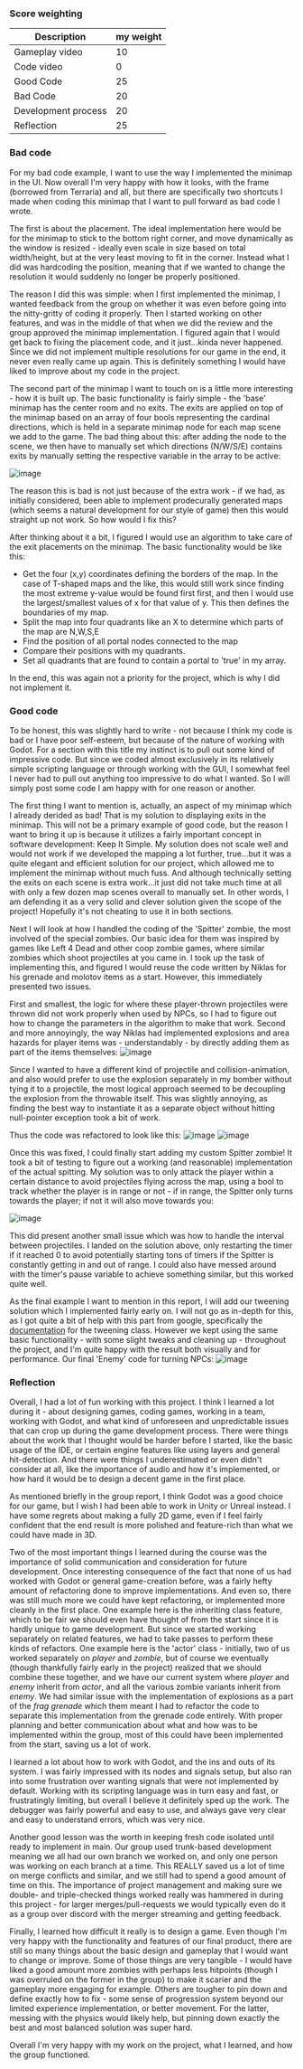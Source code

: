 ### Score weighting
|Description | my weight |
|----|----|
|Gameplay video | 10 |
|Code video | 0 |
|Good Code  | 25 |
|Bad Code | 20 |
|Development process | 20 |
|Reflection | 25 |


### Bad code
For my bad code example, I want to use the way I implemented the minimap in the UI. Now overall I'm very happy with how it looks, with the frame (borrowed from Terraria) and all, but there are specifically two shortcuts I made when coding this minimap that I want to pull forward as bad code I wrote.

The first is about the placement. The ideal implementation here would be for the minimap to stick to the bottom right corner, and move dynamically as the window is resized - ideally even scale in size based on total width/height, but at the very least moving to fit in the corner. Instead what I did was hardcoding the position, meaning that if we wanted to change the resolution it would suddenly no longer be properly positioned.

The reason I did this was simple: when I first implemented the minimap, I wanted feedback from the group on whether it was even before going into the nitty-gritty of coding it properly. Then I started working on other features, and was in the middle of that when we did the review and the group approved the minimap implementation. I figured again that I would get back to fixing the placement code, and it just...kinda never happened. Since we did not implement multiple resolutions for our game in the end, it never even really came up again. This is definitely something I would have liked to improve about my code in the project.

The second part of the minimap I want to touch on is a little more interesting - how it is built up. The basic functionality is fairly simple - the 'base' minimap has the center room and no exits. The exits are applied on top of the minimap based on an array of four bools representing the cardinal directions, which is held in a separate minimap node for each map scene we add to the game. The bad thing about this: after adding the node to the scene, we then have to manually set which directions (N/W/S/E) contains exits by manually setting the respective variable in the array to be active:

![image](https://user-images.githubusercontent.com/76155230/145729774-3090a9c4-e42f-4b72-bd22-686d58d7288b.png)


The reason this is bad is not just because of the extra work - if we had, as initially considered, been able to implement prodecurally generated maps (which seems a natural development for our style of game) then this would straight up not work. So how would I fix this?

After thinking about it a bit, I figured I would use an algorithm to take care of the exit placements on the minimap. The basic functionality would be like this:

* Get the four (x,y) coordinates defining the borders of the map. In the case of T-shaped maps and the like, this would still work since finding the most extreme y-value would be found first first, and then I would use the largest/smallest values of x for that value of y. This then defines the boundaries of my map.
* Split the map into four quadrants like an X to determine which parts of the map are N,W,S,E
* Find the position of all portal nodes connected to the map
* Compare their positions with my quadrants.
* Set all quadrants that are found to contain a portal to 'true' in my array.

In the end, this was again not a priority for the project, which is why I did not implement it.

### Good code
To be honest, this was slightly hard to write - not because I think my code is bad or I have poor self-esteem, but because of the nature of working with Godot. For a section with this title my instinct is to pull out some kind of impressive code. But since we coded almost exclusively in its relatively simple scripting language or through working with the GUI, I somewhat feel I never had to pull out anything too impressive to do what I wanted. So I will simply post some code I am happy with for one reason or another.

The first thing I want to mention is, actually, an aspect of my minimap which I already derided as bad! That is my solution to displaying exits in the minimap. This will not be a primary example of good code, but the reason I want to bring it up is because it utilizes a fairly important concept in software development: Keep It Simple. My solution does not scale well and would not work if we developed the mapping a lot further, true...but it was a quite elegant and efficient solution for our project, which allowed me to implement the minimap without much fuss. And although technically setting the exits on each scene is extra work...it just did not take much time at all with only a few dozen map scenes overall to manually set. In other words, I am defending it as a very solid and clever solution given the scope of the project! Hopefully it's not cheating to use it in both sections.

Next I will look at how I handled the coding of the 'Spitter' zombie, the most involved of the special zombies. Our basic idea for them was inspired by games like Left 4 Dead and other coop zombie games, where similar zombies which shoot projectiles at you came in. I took up the task of implementing this, and figured I would reuse the code written by Niklas for his grenade and molotov items as a start. However, this immediately presented two issues.

First and smallest, the logic for where these player-thrown projectiles were thrown did not work properly when used by NPCs, so I had to figure out how to change the parameters in the algorithm to make that work. Second and more annoyingly, the way Niklas had implemented explosions and area hazards for player items was - understandably - by directly adding them as part of the items themselves:
![image](https://user-images.githubusercontent.com/76155230/145728543-0b67420c-8995-4944-850d-7ccdf9f3dac8.png)


Since I wanted to have a different kind of projectile and collision-animation, and also would prefer to use the explosion separately in my bomber without tying it to a projectile, the most logical approach seemed to be decoupling the explosion from the throwable itself. This was slightly annoying, as finding the best way to instantiate it as a separate object without hitting null-pointer exception took a bit of work.

Thus the code was refactored to look like this:
![image](https://user-images.githubusercontent.com/76155230/145728725-f719a1b1-e8e9-4fd9-bdca-a7ee7877d34e.png) ![image](https://user-images.githubusercontent.com/76155230/145728753-76d1449e-b378-4b90-aa3b-edc07ff499e2.png)

Once this was fixed, I could finally start adding my custom Spitter zombie! It took a bit of testing to figure out a working (and reasonable) implementation of the actual spitting. My solution was to only attack the player within a certain distance to avoid projectiles flying across the map, using a bool to track whether the player is in range or not - if in range, the Spitter only turns towards the player; if not it will also move towards you:

![image](https://user-images.githubusercontent.com/76155230/145729305-ab996315-8f26-4e78-8d07-973082b3c440.png)


This did present another small issue which was how to handle the interval between projectiles. I landed on the solution above, only restarting the timer if it reached 0 to avoid potentially starting tons of timers if the Spitter is constantly getting in and out of range. I could also have messed around with the timer's pause variable to achieve something similar, but this worked quite well.


As the final example I want to mention in this report, I will add our tweening solution which I implemented fairly early on. I will not go as in-depth for this, as I got quite a bit of help with this part from google, specifically the [documentation](https://docs.godotengine.org/en/stable/classes/class_tween.html) for the tweening class. However we kept using the same basic functionality - with some slight tweaks and cleaning up - throughout the project, and I'm quite happy with the result both visually and for performance. Our final 'Enemy' code for turning NPCs:
![image](https://user-images.githubusercontent.com/76155230/145729091-df471c55-c636-498e-ae68-c94a740899a8.png)


### Reflection
Overall, I had a lot of fun working with this project. I think I learned a lot during it - about designing games, coding games, working in a team, working with Godot, and what kind of unforeseen and unpredictable issues that can crop up during the game development process. There were things about the work that I thought would be harder before I started, like the basic usage of the IDE, or certain engine features like using layers and general hit-detection. And there were things I underestimated or even didn't consider at all, like the importance of audio and how it's implemented, or how hard it would be to design a decent game in the first place.

As mentioned briefly in the group report, I think Godot was a good choice for our game, but I wish I had been able to work in Unity or Unreal instead. I have some regrets about making a fully 2D game, even if I feel fairly confident that the end result is more polished and feature-rich than what we could have made in 3D.

Two of the most important things I learned during the course was the importance of solid communication and consideration for future development. Once interesting consequence of the fact that none of us had worked with Godot or general game-creation before, was a fairly hefty amount of refactoring done to improve implementations. And even so, there was still much more we could have kept refactoring, or implemented more cleanly in the first place. One example here is the inheriting class feature, which to be fair we should even have thought of from the start since it is hardly unique to game development. But since we started working separately on related features, we had to take passes to perform these kinds of refactors. One example here is the 'actor' class - initially, two of us worked separately on *player* and *zombie*, but of course we eventually (though thankfully fairly early in the project) realized that we should combine these together, and we have our current system where *player* and *enemy* inherit from *actor*, and all the various zombie variants inherit from *enemy*. We had similar issue with the implementation of explosions as a part of the *frag grenade* which them meant I had to refactor the code to separate this implementation from the grenade code entirely. With proper planning and better communication about what and how was to be implemented within the group, most of this could have been implemented from the start, saving us a lot of work.

I learned a lot about how to work with Godot, and the ins and outs of its system. I was fairly impressed with its nodes and signals setup, but also ran into some frustration over wanting signals that were not implemented by default. Working with its scripting language was in turn easy and fast, or frustratingly limiting, but overall I believe it definitely sped up the work. The debugger was fairly powerful and easy to use, and always gave very clear and easy to understand errors, which was very nice.

Another good lesson was the worth in keeping fresh code isolated until ready to implement in main. Our group used trunk-based development meaning we all had our own branch we worked on, and only one person was working on each branch at a time. This REALLY saved us a lot of time on merge conflicts and similar, and we still had to spend a good amount of time on this. The importance of project management and making sure we double- and triple-checked things worked really was hammered in during this project - for larger merges/pull-requests we would typically even do it as a group over discord with the merger streaming and getting feedback.

Finally, I learned how difficult it really is to design a game. Even though I'm very happy with the functionality and features of our final product, there are still so many things about the basic design and gameplay that I would want to change or improve. Some of those things are very tangible - I would have liked a good amount more zombies with perhaps less hitpoints (though I was overruled on the former in the group) to make it scarier and the gameplay more engaging for example. Others are tougher to pin down and define exactly how to fix - some sense of progression system beyond our limited experience implementation, or better movement. For the latter, messing with the physics would likely help, but pinning down exactly the best and most balanced solution was super hard.

Overall I'm very happy with my work on the project, what I learned, and how the group functioned.
